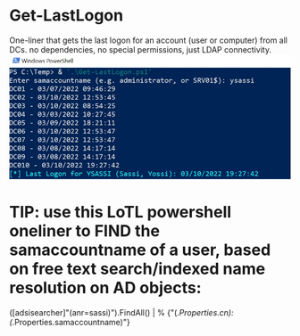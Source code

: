 # Get-LastLogon
One-liner that gets the last logon for an account (user or computer) from all DCs. no dependencies, no special permissions, just LDAP connectivity.
![Screenshot](screenshot.png)
# TIP: use this LoTL powershell oneliner to FIND the samaccountname of a user, based on free text search/indexed name resolution on AD objects:
([adsisearcher]"(anr=sassi)").FindAll() | % {"$($_.Properties.cn):$($_.Properties.samaccountname)"}
